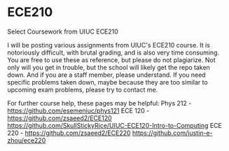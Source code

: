 # ECE210
Select Coursework from UIUC ECE210

I will be posting various assignments from UIUC's ECE210 course. It is notoriously difficult, with brutal grading, and is also very time consuming. You are free to use these as reference, but please do not plagiarize. Not only will you get in trouble, but the school will likely get the repo taken down. And if you are a staff member, please understand. If you need specific problems taken down, maybe because they are too similar to upcoming exam problems, please try to contact me.

For further course help, these pages may be helpful:
Phys 212 - https://github.com/esemeniuc/phys121
ECE 120 - https://github.com/zsaeed2/ECE120
          https://github.com/SkullStickyRice/UIUC-ECE120-Intro-to-Computing
ECE 220 - https://github.com/zsaeed2/ECE220
          https://github.com/justin-e-zhou/ece220
